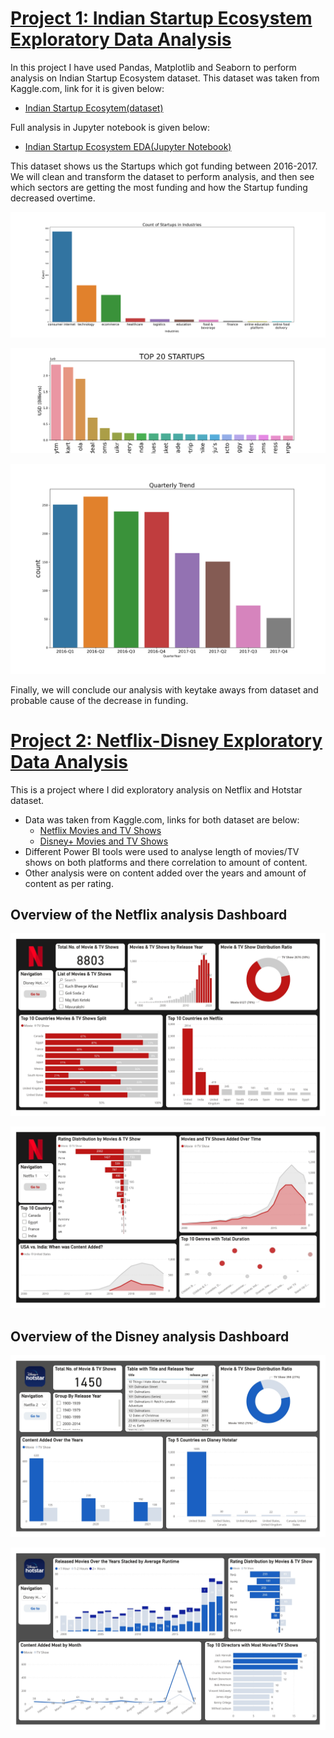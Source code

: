 # [Project 1: Indian Startup Ecosystem Exploratory Data Analysis](https://github.com/vivek-singh-26/vivek-s_portfolio/tree/main/Project_1_Indian_Startup_Ecosystem_Analysis)

In this project I have used Pandas, Matplotlib and Seaborn to perform analysis on Indian Startup Ecosystem dataset. This dataset was taken from Kaggle.com, link for it is given below:
 - [Indian Startup Ecosytem(dataset)](https://github.com/vivek-singh-26/vivek-s_portfolio/blob/main/Project_1_Indian_Startup_Ecosystem_Analysis/Indian%20Startup%20Ecosystem%20Analysis(dataset).txt)
   
Full analysis in Jupyter notebook is given below:
 - [Indian Startup Ecosystem EDA(Jupyter Notebook)](https://github.com/vivek-singh-26/vivek-s_portfolio/blob/main/Project_1_Indian_Startup_Ecosystem_Analysis/Indian%20Startup%20Ecosystem%20Analysis.ipynb)
  
This dataset shows us the Startups which got funding between 2016-2017. We will clean and transform the dataset to perform analysis, and then see which sectors are getting the most funding and how the Startup funding decreased overtime. 

![Count of Startups in Industries](Project_1_Indian_Startup_Ecosystem_Analysis/Industries.png)

![Top 20 Startups](Project_1_Indian_Startup_Ecosystem_Analysis/top20startups.png)

![Quarterly Trend](Project_1_Indian_Startup_Ecosystem_Analysis/QuarterlyTrend.png)

Finally, we will conclude our analysis with keytake aways from dataset and probable cause of the decrease in funding.


# [Project 2: Netflix-Disney Exploratory Data Analysis](https://github.com/VivekPratapSingh70/Netflix-Disney-Analysis)

This is a project where I did exploratory analysis on Netflix and Hotstar dataset.

- Data was taken from Kaggle.com, links for both dataset are below:
  - [Netflix Movies and TV Shows](https://www.kaggle.com/datasets/shivamb/netflix-shows)
  - [Disney+ Movies and TV Shows](https://www.kaggle.com/datasets/shivamb/disney-movies-and-tv-shows)
- Different Power BI tools were used to analyse length of movies/TV shows on both platforms and there correlation to amount of content.
- Other analysis were on content added over the years and amount of content as per rating.
## Overview of the Netflix analysis Dashboard
![Netflix 1](Images/Netflix1.jpg)

![Netflix 2](Images/Netflix2.jpg)

## Overview of the Disney analysis Dashboard

![Disney 1](Images/Disney1.jpg)

![Disney 2](Images/Disney2.jpg)
